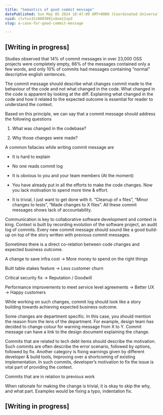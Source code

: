 ```yaml
---
title: "Semantics of good commit message"
datePublished: Sun May 05 2024 18:47:09 GMT+0000 (Coordinated Universal Time)
cuid: clvtvx32z000309js8xm13zpd
slug: a-case-for-good-commit-message

---
```


## \[Writing in progress\]

Studies observed that 14% of commit messages in over 23,000 OSS projects were completely empty, 66% of the messages contained only a few words, and only 10% of commits had messages containing “normal” descriptive english sentences.

The commit message should describe what changes commit made to the behaviour of the code and not what changed in the code. What changed in the code is apparent by looking at the diff. Explaining what changed in the code and how it related to the expected outcome is essential for reader to understand the context.

Based on this principle, we can say that a commit message should address the following questions

1. What was changed in the codebase?
    
2. Why those changes were made?
    

A common fallacies while writing commit message are

* It is hard to explain
    
* No one reads commit log
    
* It is obvious to you and your team members (At the moment)
    
* You have already put in all the efforts to make the code changes. Now you lack motivation to spend more time & effort.
    
* It is trivial, I just want to get done with it. “Cleanup of x files”, “Minor changes to tests”, “Made changes to X files”. All these commit messages shows lack of accountability.
    

Communication is key to collaborative software development and context is king. Context is built by recording evolution of the software project, an audit log of commits. Every new commit message should sound like a good build-up on top of the story written with previous commit messages.

Sometimes there is a direct co-relation between code changes and expected business outcome.

A change to save infra cost → More money to spend on the right things

Built table stakes feature → Less customer churn

Critical security fix → Reputation / Goodwill

Performance improvements to meet service level agreements → Better UX → Happy customers

While working on such changes, commit log should look like a story building towards achieving expected business outcome.

Some changes are department specific. In this case, you should mention the reason from the lens of the department. For example, design team has decided to change colour for warning message from X to Y. Commit message can have a link to the design document explaining the change.

Commits that are related to tech debt items should describe the motivation. Such commits are often describe the error scenario, followed by options, followed by fix. Another category is fixing warnings given by different developer & build tools, Improving over a shortcoming of existing implementation. In such commits, developer’s motivation to fix the issue is vital part of providing the context.

Commits that are in relation to previous work

When rationale for making the change is trivial, it is okay to skip the why, and what part. Examples would be fixing a typo, indentation fix.

## \[Writing in progress\]